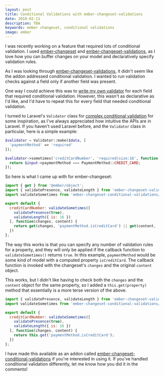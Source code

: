 ```yaml
---
layout: post
title: Conditional Validations with ember-changeset-validations
date: 2018-02-11
description: TBA
keywords: ember changeset, conditional validations
image: ember
---
```


I was recently working on a feature that required lots of conditional validation. I used [ember-changeset](https://github.com/poteto/ember-changeset) and [ember-changeset-validations](https://github.com/poteto/ember-changeset-validations), as I love how you can buffer changes on your model and declaratively specify validation rules.

As I was looking through [ember-changeset-validations](https://github.com/poteto/ember-changeset-validations), it didn't seem like the addon addressed conditional validation. I wanted to run validation checks against a field only if another field was present.

One way I could achieve this was to [write my own validator](https://github.com/poteto/ember-changeset-validations#writing-your-own-validators) for each field that required conditional validation. However, this wasn't as declarative as I'd like, and I'd have to repeat this for every field that needed conditional validation.

I turned to Laravel's `Validator` class for [complex conditional validation](https://laravel.com/docs/5.6/validation#conditionally-adding-rules) for some inspiration, as I've always appreciated how intuitive the APIs are in Laravel. If you haven't used Laravel before, and the `Validator` class in particular, here is a simple example:

```php
$validator = Validator::make($data, [
  'paymentMethod' => 'required'
]);

$validator->sometimes('creditCardNumber', 'required|size:16', function ($input) {
  return $input->paymentMethod === PaymentMethod::CREDIT_CARD;
});
```

So here is what I came up with for ember-changeset:

```js
import { get } from '@ember/object';
import { validatePresence, validateLength } from 'ember-changeset-validations/validators';
import validateSometimes from 'ember-changeset-conditional-validations/validators/sometimes';

export default {
  creditCardNumber: validateSometimes([
    validatePresence(true),
    validateLength({ is: 16 })
  ], function(changes, content) {
    return get(changes, 'paymentMethod.isCreditCard') || get(content, 'paymentMethod.isCreditCard');
  })
};
```

The way this works is that you can specify any number of validation rules for a property, and they will only be applied if the callback function to `validateSometimes()` returns `true`. In this example, `paymentMethod` would be some kind of model with a computed property `isCreditCard`. The callback function is invoked with the changeset's `changes` and the original `content` object.

This works, but I didn't like having to check both the `changes` and the `content` object for the same property, so I added a `this.get(property)` method that essentially is a more terse version of the above.

```js
import { validatePresence, validateLength } from 'ember-changeset-validations/validators';
import validateSometimes from 'ember-changeset-conditional-validations/validators/sometimes';

export default {
  creditCardNumber: validateSometimes([
    validatePresence(true),
    validateLength({ is: 16 })
  ], function(changes, content) {
    return this.get('paymentMethod.isCreditCard');
  })
};
```

I have made this available as an addon called [ember-changeset-conditional-validations](https://github.com/skaterdav85/ember-changeset-conditional-validations) if you're interested in using it. If you've handled conditional validation differently, let me know how you did it in the comments!
